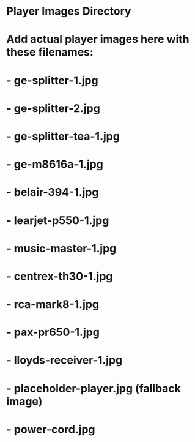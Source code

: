# Player Images Directory
# Add actual player images here with these filenames:
# - ge-splitter-1.jpg
# - ge-splitter-2.jpg  
# - ge-splitter-tea-1.jpg
# - ge-m8616a-1.jpg
# - belair-394-1.jpg
# - learjet-p550-1.jpg
# - music-master-1.jpg
# - centrex-th30-1.jpg
# - rca-mark8-1.jpg
# - pax-pr650-1.jpg
# - lloyds-receiver-1.jpg
# - placeholder-player.jpg (fallback image)
# - power-cord.jpg